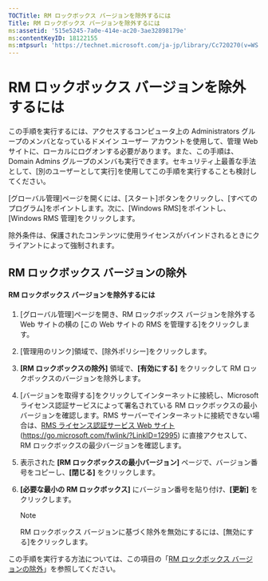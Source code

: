 ```yaml
---
TOCTitle: RM ロックボックス バージョンを除外するには
Title: RM ロックボックス バージョンを除外するには
ms:assetid: '515e5245-7a0e-414e-ac20-3ae32898179e'
ms:contentKeyID: 18122155
ms:mtpsurl: 'https://technet.microsoft.com/ja-jp/library/Cc720270(v=WS.10)'
---
```


RM ロックボックス バージョンを除外するには
==========================================

この手順を実行するには、アクセスするコンピュータ上の Administrators グループのメンバとなっているドメイン ユーザー アカウントを使用して、管理 Web サイトに、ローカルにログオンする必要があります。また、この手順は、Domain Admins グループのメンバも実行できます。セキュリティ上最善な手法として、\[別のユーザーとして実行\]を使用してこの手順を実行することも検討してください。

\[グローバル管理\]ページを開くには、\[スタート\]ボタンをクリックし、\[すべてのプログラム\]をポイントします。次に、\[Windows RMS\]をポイントし、\[Windows RMS 管理\]をクリックします。

除外条件は、保護されたコンテンツに使用ライセンスがバインドされるときにクライアントによって強制されます。

RM ロックボックス バージョンの除外
----------------------------------

#### RM ロックボックス バージョンを除外するには

1.  \[グローバル管理\]ページを開き、RM ロックボックス バージョンを除外する Web サイトの横の \[この Web サイトの RMS を管理する\]をクリックします。

2.  \[管理用のリンク\]領域で、\[除外ポリシー\]をクリックします。

3.  **\[RM ロックボックスの除外\]** 領域で、**\[有効にする\]** をクリックして RM ロックボックスのバージョンを除外します。

4.  \[バージョンを取得する\]をクリックしてインターネットに接続し、Microsoft ライセンス認証サービスによって署名されている RM ロックボックスの最小バージョンを確認します。RMS サーバーでインターネットに接続できない場合は、[RMS ライセンス認証サービス Web サイト](https://go.microsoft.com/fwlink/?linkid=12995) (https://go.microsoft.com/fwlink/?LinkID=12995) に直接アクセスして、RM ロックボックスの最少バージョンを確認します。

5.  表示された **\[RM ロックボックスの最小バージョン\]** ページで、バージョン番号をコピーし、**\[閉じる\]** をクリックします。

6.  **\[必要な最小の RM ロックボックス\]** にバージョン番号を貼り付け、**\[更新\]** をクリックします。

    > [!NOTE]
    > RM ロックボックス バージョンに基づく除外を無効にするには、\[無効にする\]をクリックします。 

この手順を実行する方法については、この項目の「[RM ロックボックス バージョンの除外](https://technet.microsoft.com/e287f026-aab2-43ab-93bc-48087da82f36)」を参照してください。
